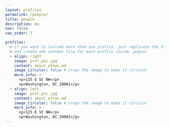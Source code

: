 ```yaml
---
layout: profiles
permalink: /people/
title: people
description: me
nav: false
nav_order: 7

profiles:
  # if you want to include more than one profile, just replicate the following block
  # and create one content file for each profile inside _pages/
  - align: right
    image: prof_pic.jpg
    content: about_ethan.md
    image_circular: false # crops the image to make it circular
    more_info: >
      <p>125 E St NW</p>
      <p>Washington, DC 20001</p>
  - align: left
    image: prof_pic.jpg
    content: about_ethan.md
    image_circular: false # crops the image to make it circular
    more_info: >
      <p>125 E St NW</p>
      <p>Washington, DC 20001</p>
---
```

